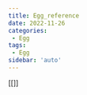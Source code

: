 ```yaml
---
title: Egg_reference
date: 2022-11-26
categories:
 - Egg
tags:
 - Egg
sidebar: 'auto'
---
```


[[]]


